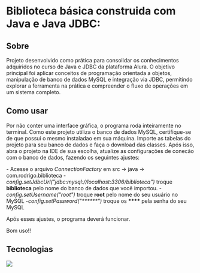 <h1>Biblioteca básica construida com Java e Java JDBC:</h1>

<h2>Sobre</h2>
<p>Projeto desenvolvido como prática para consolidar os conhecimentos adquiridos no curso de Java e JDBC da plataforma Alura. O objetivo principal foi aplicar conceitos 
  de programação orientada a objetos, manipulação de banco de dados MySQL e integração via JDBC, permitindo explorar a ferramenta na prática e compreender o fluxo de operações 
  em um sistema completo. </p>

## Como usar
  <p>Por não conter uma interface gráfica, o programa roda inteiramente no terminal. Como este projeto utiliza o banco de dados MySQL, certifique-se de que
  possui o mesmo instaladao em sua máquina. Importe as tabelas do projeto para seu banco de dados e faça o download das classes. Após isso, abra o projeto na IDE de sua escolha,
  atualize as configurações de conecão com o banco de dados, fazendo os seguintes ajustes: </p>
    - Acesse o arquivo <I>ConnectionFactory</I> em src -> java -> com.rodrigo.biblioteca
    - <i>config.setJdbcUrl("jdbc:mysql://localhost:3306/biblioteca")</i> troque <strong>biblioteca</strong> pelo nome do banco de dados que você importou.
    -<i>config.setUsername("root")</i> troque <strong>root</strong> pelo nome do seu usuário no MySQL
    -<i>config.setPassword("******")</i> troque os <strong>****</strong> pela senha do seu MySQL
  </li>
  <p>Após esses ajustes, o programa deverá funcionar.</p>
  Bom uso!!

## Tecnologias
<div>
  <img src="https://img.shields.io/badge/JAVA-239120?style=for-the-badge&logo=java&logoColor=white">
</div>
